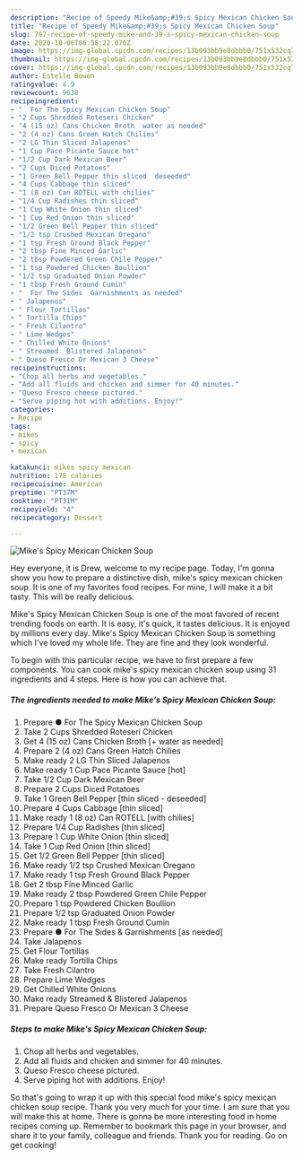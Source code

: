 ```yaml
---
description: "Recipe of Speedy Mike&amp;#39;s Spicy Mexican Chicken Soup"
title: "Recipe of Speedy Mike&amp;#39;s Spicy Mexican Chicken Soup"
slug: 797-recipe-of-speedy-mike-and-39-s-spicy-mexican-chicken-soup
date: 2020-10-06T06:58:22.076Z
image: https://img-global.cpcdn.com/recipes/13b093bb9e8dbbb0/751x532cq70/mikes-spicy-mexican-chicken-soup-recipe-main-photo.jpg
thumbnail: https://img-global.cpcdn.com/recipes/13b093bb9e8dbbb0/751x532cq70/mikes-spicy-mexican-chicken-soup-recipe-main-photo.jpg
cover: https://img-global.cpcdn.com/recipes/13b093bb9e8dbbb0/751x532cq70/mikes-spicy-mexican-chicken-soup-recipe-main-photo.jpg
author: Estelle Bowen
ratingvalue: 4.9
reviewcount: 9638
recipeingredient:
- "  For The Spicy Mexican Chicken Soup"
- "2 Cups Shredded Roteseri Chicken"
- "4 (15 oz) Cans Chicken Broth  water as needed"
- "2 (4 oz) Cans Green Hatch Chilies"
- "2 LG Thin Sliced Jalapenos"
- "1 Cup Pace Picante Sauce hot"
- "1/2 Cup Dark Mexican Beer"
- "2 Cups Diced Potatoes"
- "1 Green Bell Pepper thin sliced  deseeded"
- "4 Cups Cabbage thin sliced"
- "1 (8 oz) Can ROTELL with chilies"
- "1/4 Cup Radishes thin sliced"
- "1 Cup White Onion thin sliced"
- "1 Cup Red Onion thin sliced"
- "1/2 Green Bell Pepper thin sliced"
- "1/2 tsp Crushed Mexican Oregano"
- "1 tsp Fresh Ground Black Pepper"
- "2 tbsp Fine Minced Garlic"
- "2 tbsp Powdered Green Chile Pepper"
- "1 tsp Powdered Chicken Boullion"
- "1/2 tsp Graduated Onion Powder"
- "1 tbsp Fresh Ground Cumin"
- "  For The Sides  Garnishments as needed"
- " Jalapenos"
- " Flour Tortillas"
- " Tortilla Chips"
- " Fresh Cilantro"
- " Lime Wedges"
- " Chilled White Onions"
- " Streamed  Blistered Jalapenos"
- " Queso Fresco Or Mexican 3 Cheese"
recipeinstructions:
- "Chop all herbs and vegetables."
- "Add all fluids and chicken and simmer for 40 minutes."
- "Queso Fresco cheese pictured."
- "Serve piping hot with additions. Enjoy!"
categories:
- Recipe
tags:
- mikes
- spicy
- mexican

katakunci: mikes spicy mexican 
nutrition: 178 calories
recipecuisine: American
preptime: "PT37M"
cooktime: "PT31M"
recipeyield: "4"
recipecategory: Dessert

---
```



![Mike&#39;s Spicy Mexican Chicken Soup](https://img-global.cpcdn.com/recipes/13b093bb9e8dbbb0/751x532cq70/mikes-spicy-mexican-chicken-soup-recipe-main-photo.jpg)

Hey everyone, it is Drew, welcome to my recipe page. Today, I'm gonna show you how to prepare a distinctive dish, mike&#39;s spicy mexican chicken soup. It is one of my favorites food recipes. For mine, I will make it a bit tasty. This will be really delicious.



Mike&#39;s Spicy Mexican Chicken Soup is one of the most favored of recent trending foods on earth. It is easy, it's quick, it tastes delicious. It is enjoyed by millions every day. Mike&#39;s Spicy Mexican Chicken Soup is something which I've loved my whole life. They are fine and they look wonderful.


To begin with this particular recipe, we have to first prepare a few components. You can cook mike&#39;s spicy mexican chicken soup using 31 ingredients and 4 steps. Here is how you can achieve that.

<!--inarticleads1-->

##### The ingredients needed to make Mike&#39;s Spicy Mexican Chicken Soup:

1. Prepare  ● For The Spicy Mexican Chicken Soup
1. Take 2 Cups Shredded Roteseri Chicken
1. Get 4 (15 oz) Cans Chicken Broth [+ water as needed]
1. Prepare 2 (4 oz) Cans Green Hatch Chilies
1. Make ready 2 LG Thin Sliced Jalapenos
1. Make ready 1 Cup Pace Picante Sauce [hot]
1. Take 1/2 Cup Dark Mexican Beer
1. Prepare 2 Cups Diced Potatoes
1. Take 1 Green Bell Pepper [thin sliced - deseeded]
1. Prepare 4 Cups Cabbage [thin sliced]
1. Make ready 1 (8 oz) Can ROTELL [with chilies]
1. Prepare 1/4 Cup Radishes [thin sliced]
1. Prepare 1 Cup White Onion [thin sliced]
1. Take 1 Cup Red Onion [thin sliced]
1. Get 1/2 Green Bell Pepper [thin sliced]
1. Make ready 1/2 tsp Crushed Mexican Oregano
1. Make ready 1 tsp Fresh Ground Black Pepper
1. Get 2 tbsp Fine Minced Garlic
1. Make ready 2 tbsp Powdered Green Chile Pepper
1. Prepare 1 tsp Powdered Chicken Boullion
1. Prepare 1/2 tsp Graduated Onion Powder
1. Make ready 1 tbsp Fresh Ground Cumin
1. Prepare  ● For The Sides &amp; Garnishments [as needed]
1. Take  Jalapenos
1. Get  Flour Tortillas
1. Make ready  Tortilla Chips
1. Take  Fresh Cilantro
1. Prepare  Lime Wedges
1. Get  Chilled White Onions
1. Make ready  Streamed &amp; Blistered Jalapenos
1. Prepare  Queso Fresco Or Mexican 3 Cheese




<!--inarticleads2-->

##### Steps to make Mike&#39;s Spicy Mexican Chicken Soup:

1. Chop all herbs and vegetables.
1. Add all fluids and chicken and simmer for 40 minutes.
1. Queso Fresco cheese pictured.
1. Serve piping hot with additions. Enjoy!




So that's going to wrap it up with this special food mike&#39;s spicy mexican chicken soup recipe. Thank you very much for your time. I am sure that you will make this at home. There is gonna be more interesting food in home recipes coming up. Remember to bookmark this page in your browser, and share it to your family, colleague and friends. Thank you for reading. Go on get cooking!
